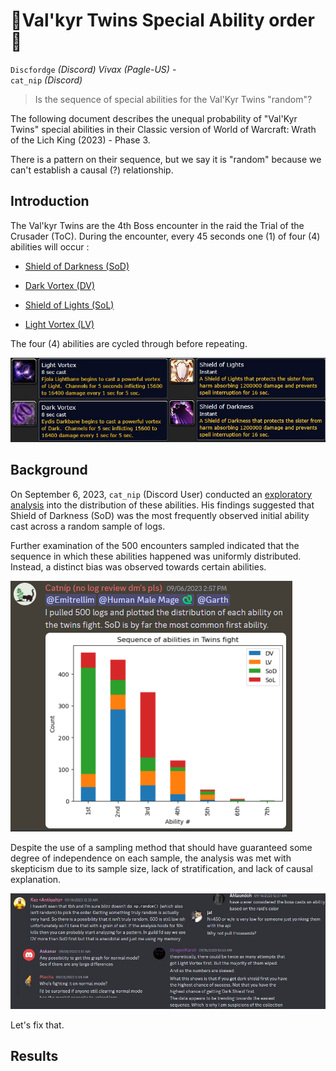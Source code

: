 # 🤍Val'kyr Twins Special Ability order🖤

`Discfordge` _(Discord) Vivax (Pagle-US) -_ <br />
`cat_nip` _(Discord)_

> Is the sequence of special abilities for the Val'Kyr Twins "random"?

The following document describes the unequal probability of "Val'Kyr Twins" special abilities in their Classic version of World of Warcraft: Wrath of the Lich King (2023) - Phase 3.

There is a pattern on their sequence, but we say it is "random" because we can't establish a causal (?) relationship.
 
## Introduction

The Val'kyr Twins are the 4th Boss encounter in the raid the Trial of the Crusader (ToC). During the encounter, every 45 seconds one (1) of four (4) abilities will occur : 

- [Shield of Darkness (SoD)](https://www.wowhead.com/wotlk/spell=65874/shield-of-darkness)

- [Dark Vortex (DV)](https://www.wowhead.com/wotlk/spell=66058/dark-vortex#comments)

- [Shield of Lights (SoL)](https://www.wowhead.com/wotlk/spell=65858/shield-of-lights)

- [Light Vortex (LV)](https://www.wowhead.com/wotlk/spell=66046/light-vortex#comments)

The four (4) abilities are cycled through before repeating.

<img src="_img/Abilities.jpg" /> <br />

## Background

On September 6, 2023, `cat_nip` (Discord User) conducted an [exploratory analysis](https://discord.com/channels/253212375790911489/954035835249000509/1148965319256309790) into the distribution of these abilities. His findings suggested that Shield of Darkness (SoD) was the most frequently observed initial ability cast across a random sample of logs.

Further examination of the 500 encounters sampled indicated that the sequence in which these abilities happened was uniformly distributed. Instead, a distinct bias was observed towards certain abilities.

<img src="_img/Catnip.png" /> <br />

Despite the use of a sampling method that should have guaranteed some degree of independence on each sample, the analysis was met with skepticism due to its sample size, lack of stratification, and lack of causal explanation. 

<img src="_img/Feedback.jpg" /> <br />

Let's fix that.

## Results

















